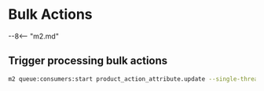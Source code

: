 # Bulk Actions

--8<-- "m2.md"

## Trigger processing bulk actions
```bash
m2 queue:consumers:start product_action_attribute.update --single-thread --max-messages=10000
```
